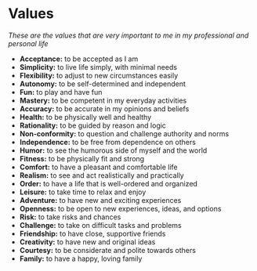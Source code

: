 # Values

_These are the values that are very important to me in my professional and personal life_

- **Acceptance:** to be accepted as I am
- **Simplicity:** to live life simply, with minimal needs
- **Flexibility:** to adjust to new circumstances easily
- **Autonomy:** to be self-determined and independent
- **Fun:** to play and have fun
- **Mastery:** to be competent in my everyday activities
- **Accuracy:** to be accurate in my opinions and beliefs
- **Health:** to be physically well and healthy
- **Rationality:** to be guided by reason and logic
- **Non-conformity:** to question and challenge authority and norms
- **Independence:** to be free from dependence on others
- **Humor:** to see the humorous side of myself and the world
- **Fitness:** to be physically fit and strong
- **Comfort:** to have a pleasant and comfortable life
- **Realism:** to see and act realistically and practically
- **Order:** to have a life that is well-ordered and organized
- **Leisure:** to take time to relax and enjoy
- **Adventure:** to have new and exciting experiences
- **Openness:** to be open to new experiences, ideas, and options
- **Risk:** to take risks and chances
- **Challenge:** to take on difficult tasks and problems
- **Friendship:** to have close, supportive friends
- **Creativity:** to have new and original ideas
- **Courtesy:** to be considerate and polite towards others
- **Family:** to have a happy, loving family
